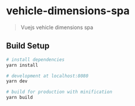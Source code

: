 # vehicle-dimensions-spa

> Vuejs vehicle dimensions spa

## Build Setup

``` bash
# install dependencies
yarn install

# development at localhost:8080
yarn dev

# build for production with minification
yarn build
```

